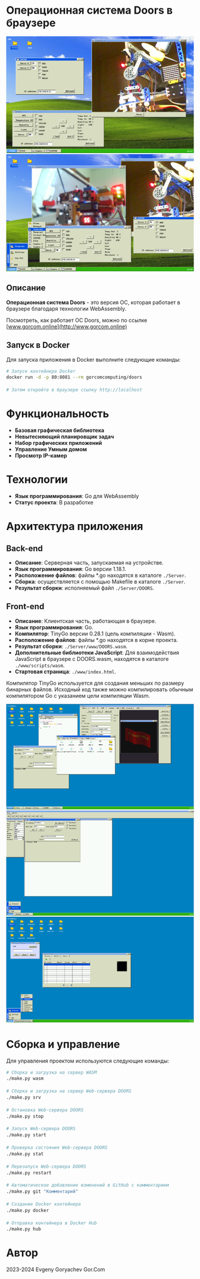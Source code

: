 # Операционная система Doors в браузере

![Скриншот](img/Screenshot5.png)
![Скриншот](img/Screenshot4.png)

## Описание

**Операционная система Doors** - это версия ОС, которая работает в браузере благодаря технологии WebAssembly. 

Посмотреть, как работает ОС Doors, можно по ссылке [www.gorcom.online](http://www.gorcom.online)

## Запуск в Docker

Для запуска приложения в Docker выполните следующие команды:

```sh
# Запуск контейнера Docker
docker run -d -p 80:8081 --rm gorcomcomputing/doors

# Затем откройте в браузере ссылку http://localhost
```

# Функциональность

- **Базовая графическая библиотека**
- **Невытесняющий планировщик задач**
- **Набор графических приложений**
- **Управление Умным домом**
- **Просмотр IP-камер**

# Технологии

- **Язык программирования**: Go для WebAssembly
- **Статус проекта**: В разработке

# Архитектура приложения

## Back-end

- **Описание**: Серверная часть, запускаемая на устройстве.
- **Язык программирования**: Go версии 1.18.1.
- **Расположение файлов**: файлы *.go находятся в каталоге `./Server`.
- **Сборка**: осуществляется с помощью Makefile в каталоге `./Server`.
- **Результат сборки**: исполняемый файл `./Server/DOORS`.

## Front-end

- **Описание**: Клиентская часть, работающая в браузере.
- **Язык программирования**: Go.
- **Компилятор**: TinyGo версии 0.28.1 (цель компиляции - Wasm).
- **Расположение файлов**: файлы *.go находятся в корне проекта.
- **Результат сборки**: `./Server/www/DOORS.wasm`.
- **Дополнительные библиотеки JavaScript**: Для взаимодействия JavaScript в браузере с DOORS.wasm, находятся в каталоге `./www/scripts/wasm`.
- **Стартовая страница**: `./www/index.html`.

Компилятор TinyGo используется для создания меньших по размеру бинарных файлов. Исходный код также можно компилировать обычным компилятором Go с указанием цели компиляции Wasm.

![Скриншот](img/Screenshot1.png)
![Скриншот](img/Screenshot2.png)
![Скриншот](img/Screenshot3.png)

# Сборка и управление

Для управления проектом используются следующие команды:
```sh
# Сборка и загрузка на сервер WASM
./make.py wasm

# Сборка и загрузка на сервер Web-сервера DOORS
./make.py srv

# Остановка Web-сервера DOORS
./make.py stop

# Запуск Web-сервера DOORS
./make.py start

# Проверка состояния Web-сервера DOORS
./make.py stat

# Перезапуск Web-сервера DOORS
./make.py restart

# Автоматическое добавление изменений в GitHub с комментарием
./make.py git "Комментарий"

# Создание Docker контейнера
./make.py docker

# Отправка контейнера в Docker Hub
./make.py hub
```

# Автор

2023-2024 Evgeny Goryachev
Gor.Com



